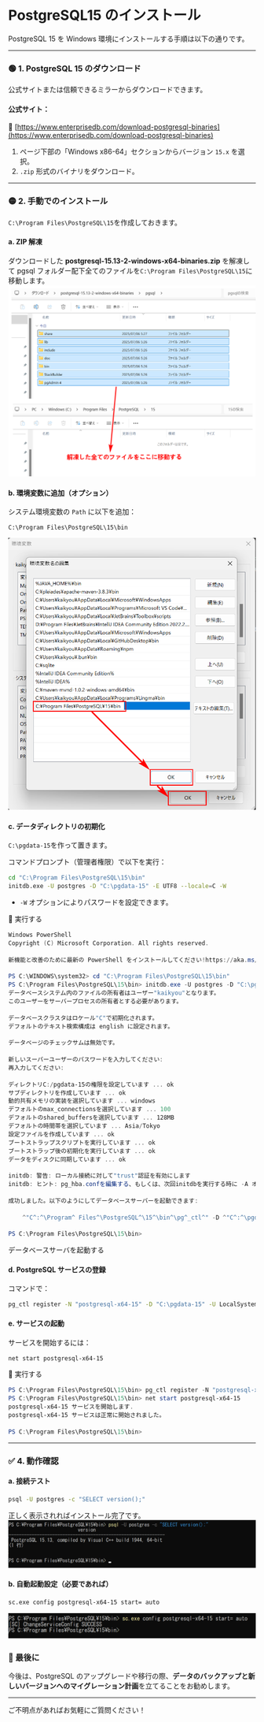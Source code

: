 # PostgreSQL15 のインストール

PostgreSQL 15 を Windows 環境にインストールする手順は以下の通りです。

---

### 🟢 **1. PostgreSQL 15 のダウンロード**

公式サイトまたは信頼できるミラーからダウンロードできます。

#### 公式サイト：

🔗 [https://www.enterprisedb.com/download-postgresql-binaries](https://www.enterprisedb.com/download-postgresql-binaries)

1. ページ下部の「Windows x86-64」セクションからバージョン `15.x` を選択。
2. `.zip` 形式のバイナリをダウンロード。

---

### 🟡 **2. 手動でのインストール**

`C:\Program Files\PostgreSQL\15`を作成しておきます。

#### a. ZIP 解凍

ダウンロードした **postgresql-15.13-2-windows-x64-binaries.zip** を解凍して pgsql フォルダー配下全てのファイルを`C:\Program Files\PostgreSQL\15`に移動します。
![alt text](image-29.png)

#### b. 環境変数に追加（オプション）

システム環境変数の `Path` に以下を追加：

```
C:\Program Files\PostgreSQL\15\bin
```

![alt text](image-30.png)

#### c. データディレクトリの初期化

`C:\pgdata-15`を作って置きます。

コマンドプロンプト（管理者権限）で以下を実行：

```bash
cd "C:\Program Files\PostgreSQL\15\bin"
initdb.exe -U postgres -D "C:\pgdata-15" -E UTF8 --locale=C -W
```

- `-W` オプションによりパスワードを設定できます。

🔧 実行する

```powershell
Windows PowerShell
Copyright (C) Microsoft Corporation. All rights reserved.

新機能と改善のために最新の PowerShell をインストールしてください!https://aka.ms/PSWindows

PS C:\WINDOWS\system32> cd "C:\Program Files\PostgreSQL\15\bin"
PS C:\Program Files\PostgreSQL\15\bin> initdb.exe -U postgres -D "C:\pgdata-15" -E UTF8 --locale=C -W
データベースシステム内のファイルの所有者はユーザー"kaikyou"となります。
このユーザーをサーバープロセスの所有者とする必要があります。

データベースクラスタはロケール"C"で初期化されます。
デフォルトのテキスト検索構成は english に設定されます。

データベージのチェックサムは無効です。

新しいスーパーユーザーのパスワードを入力してください:
再入力してください:

ディレクトリC:/pgdata-15の権限を設定しています ... ok
サブディレクトリを作成しています ... ok
動的共有メモリの実装を選択しています ... windows
デフォルトのmax_connectionsを選択しています ... 100
デフォルトのshared_buffersを選択しています ... 128MB
デフォルトの時間帯を選択しています ... Asia/Tokyo
設定ファイルを作成しています ... ok
ブートストラップスクリプトを実行しています ... ok
ブートストラップ後の初期化を実行しています ... ok
データをディスクに同期しています ... ok

initdb: 警告: ローカル接続に対して"trust"認証を有効にします
initdb: ヒント: pg_hba.confを編集する、もしくは、次回initdbを実行する時に -A オプション、あるいは --auth-local および --auth-host オプションを使用することで変更できます。

成功しました。以下のようにしてデータベースサーバーを起動できます:

    ^"C^:^\Program^ Files^\PostgreSQL^\15^\bin^\pg^_ctl^" -D ^"C^:^\pgdata^-15^" -l ログファイル start

PS C:\Program Files\PostgreSQL\15\bin>

```

データベースサーバを起動する

#### d. PostgreSQL サービスの登録

コマンドで：

```bash
pg_ctl register -N "postgresql-x64-15" -D "C:\pgdata-15" -U LocalSystem
```

#### e. サービスの起動

サービスを開始するには：

```bash
net start postgresql-x64-15
```

🔧 実行する

```powershell
PS C:\Program Files\PostgreSQL\15\bin> pg_ctl register -N "postgresql-x64-15" -D "C:\pgdata-15" -U LocalSystem
PS C:\Program Files\PostgreSQL\15\bin> net start postgresql-x64-15
postgresql-x64-15 サービスを開始します.
postgresql-x64-15 サービスは正常に開始されました。

PS C:\Program Files\PostgreSQL\15\bin>

```

---

### ✅ **4. 動作確認**

#### a. 接続テスト

```bash
psql -U postgres -c "SELECT version();"
```

正しく表示されればインストール完了です。
![alt text](image-31.png)

#### b. 自動起動設定（必要であれば）

```bash
sc.exe config postgresql-x64-15 start= auto
```

![alt text](image-32.png)

### 📝 最後に

今後は、PostgreSQL のアップグレードや移行の際、**データのバックアップと新しいバージョンへのマイグレーション計画**を立てることをお勧めします。

---

ご不明点があればお気軽にご質問ください！
